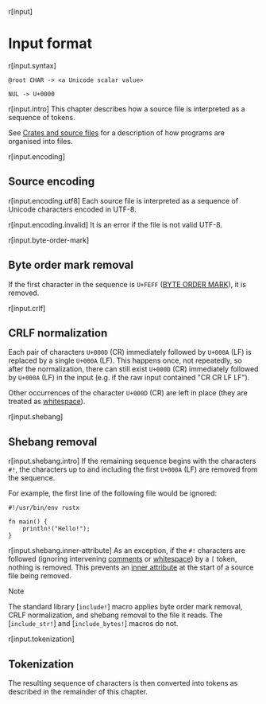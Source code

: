 r[input]
# Input format

r[input.syntax]
```grammar,lexer
@root CHAR -> <a Unicode scalar value>

NUL -> U+0000
```

r[input.intro]
This chapter describes how a source file is interpreted as a sequence of tokens.

See [Crates and source files] for a description of how programs are organised into files.

r[input.encoding]
## Source encoding

r[input.encoding.utf8]
Each source file is interpreted as a sequence of Unicode characters encoded in UTF-8.

r[input.encoding.invalid]
It is an error if the file is not valid UTF-8.

r[input.byte-order-mark]
## Byte order mark removal

If the first character in the sequence is `U+FEFF` ([BYTE ORDER MARK]), it is removed.

r[input.crlf]
## CRLF normalization

Each pair of characters `U+000D` (CR) immediately followed by `U+000A` (LF) is replaced by a single `U+000A` (LF).
This happens once, not repeatedly, so after the normalization, there can still exist `U+000D` (CR) immediately followed by `U+000A` (LF) in the input (e.g. if the raw input contained "CR CR LF LF").

Other occurrences of the character `U+000D` (CR) are left in place (they are treated as [whitespace]).

r[input.shebang]
## Shebang removal

r[input.shebang.intro]
If the remaining sequence begins with the characters `#!`, the characters up to and including the first `U+000A` (LF) are removed from the sequence.

For example, the first line of the following file would be ignored:

<!-- ignore: tests don't like shebang -->
```rust,ignore
#!/usr/bin/env rustx

fn main() {
    println!("Hello!");
}
```

r[input.shebang.inner-attribute]
As an exception, if the `#!` characters are followed (ignoring intervening [comments] or [whitespace]) by a `[` token, nothing is removed.
This prevents an [inner attribute] at the start of a source file being removed.

> [!NOTE]
> The standard library [`include!`] macro applies byte order mark removal, CRLF normalization, and shebang removal to the file it reads. The [`include_str!`] and [`include_bytes!`] macros do not.

r[input.tokenization]
## Tokenization

The resulting sequence of characters is then converted into tokens as described in the remainder of this chapter.

[inner attribute]: attributes.md
[BYTE ORDER MARK]: https://en.wikipedia.org/wiki/Byte_order_mark#UTF-8
[comments]: comments.md
[Crates and source files]: crates-and-source-files.md
[_shebang_]: https://en.wikipedia.org/wiki/Shebang_(Unix)
[whitespace]: whitespace.md
